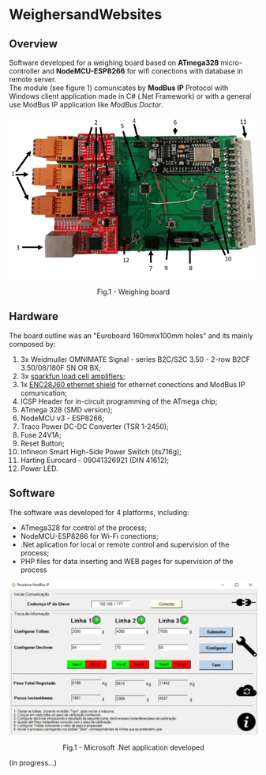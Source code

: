 # WeighersandWebsites
## Overview
Software developed for a weighing board based on **ATmega328** micro-controller and **NodeMCU-ESP8266** for wifi conections with database in remote server.<br/> 
The module (see figure 1) comunicates by **ModBus IP** Protocol with Windows client application made in C# (.Net Framework) or with a general use ModBus IP application like _ModBus Doctor_.


<p align="center"> 
<img src="imagens/placa_legend.PNG" width="600px">
 <figcaption> <p align="center">Fig.1 - Weighing board </p></figcaption>
 </p>



## Hardware
The board outline was an "Euroboard 160mmx100mm holes" and its mainly composed by: 
1. 3x Weidmuller OMNIMATE Signal - series B2C/S2C 3.50 - 2-row B2CF 3.50/08/180F SN OR BX;
2. 3x [sparkfun load cell amplifiers](https://www.sparkfun.com/products/13879);
3. 1x [ENC28J60  ethernet shield](https://www.banggood.com/Mini-W5100-Ethernet-Network-Module-Board-For-Arduino-p-982664.html?rmmds=buy&cur_warehouse=CN) for ethernet conections and ModBus IP comunication;
4. ICSP Header for in-circuit programming of the ATmega chip;
5. ATmega 328 (SMD version);
6. NodeMCU v3 - ESP8266;
7. Traco Power DC-DC Converter (TSR 1-2450);
8. Fuse 24V1A;
9. Reset Button;
10. Infineon Smart High-Side Power Switch (its716g);
11. Harting  Eurocard - 09041326921 (DIN 41612);
12. Power LED.



## Software
The software was developed for 4 platforms, including:
+ ATmega328 for control of the process;
+ NodeMCU-ESP8266 for Wi-Fi conections; 
+ .Net aplication for local or remote control and supervision of the process;
+ PHP files for data inserting and WEB pages for supervision of the process

<p align="center"> 
<img src="imagens/pesadora_conectadov3.PNG" width="600px">
 <figcaption> <p align="center">Fig.1 - Microsoft .Net application developed </p></figcaption>
 </p>

(in progress...)